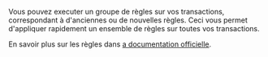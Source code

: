 Vous pouvez executer un groupe de règles sur vos transactions, correspondant à d'anciennes ou de nouvelles règles. Ceci vous permet d'appliquer rapidement un ensemble de règles sur toutes vos transactions.

En savoir plus sur les règles dans [a documentation officielle](https://docs.firefly-iii.org/advanced-concepts/rules).
